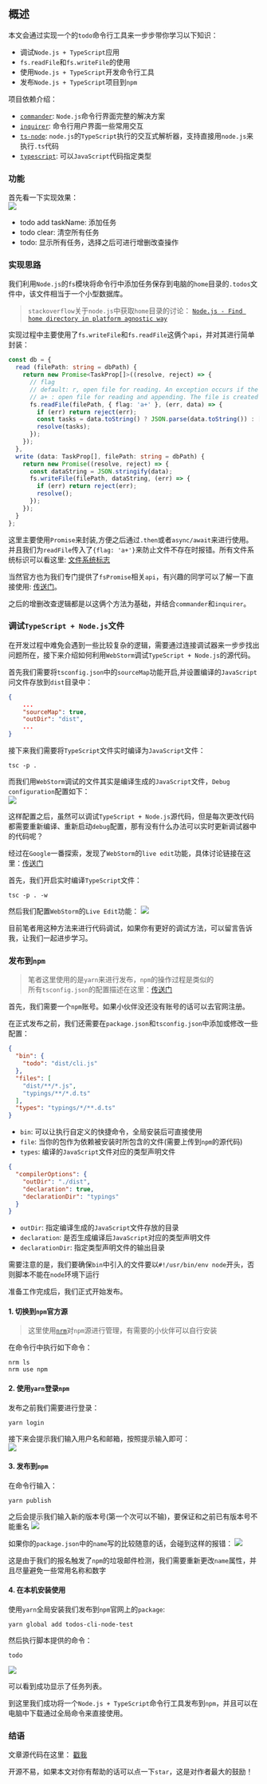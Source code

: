 ## 概述
本文会通过实现一个的`todo`命令行工具来一步步带你学习以下知识：
* 调试`Node.js + TypeScript`应用
* `fs.readFile`和`fs.writeFile`的使用
* 使用`Node.js + TypeScript`开发命令行工具
* 发布`Node.js + TypeScript`项目到`npm`

项目依赖介绍：  

* [`commander`](https://github.com/tj/commander.js): `Node.js`命令行界面完整的解决方案
* [`inquirer`](https://github.com/SBoudrias/Inquirer.js/): 命令行用户界面一些常用交互
* [`ts-node`](https://github.com/TypeStrong/ts-node): `node.js`的`TypeScript`执行的交互式解析器，支持直接用`node.js`来执行`.ts`代码
* [`typescript`](https://github.com/microsoft/TypeScript): 可以`JavaScript`代码指定类型

### 功能
首先看一下实现效果：  
![](https://raw.githubusercontent.com/wangkaiwd/drawing-bed/master/node-ts-todos-cli-demonstrate001.gif)

* todo add taskName: 添加任务
* todo clear: 清空所有任务
* todo: 显示所有任务，选择之后可进行增删改查操作

### 实现思路

我们利用`Node.js`的`fs`模块将命令行中添加任务保存到电脑的`home`目录的`.todos`文件中，该文件相当于一个小型数据库。

> `stackoverflow`关于`node.js`中获取`home`目录的讨论：
  [`Node.js - Find home directory in platform agnostic way`](https://stackoverflow.com/questions/9080085/node-js-find-home-directory-in-platform-agnostic-way)

实现过程中主要使用了`fs.writeFile`和`fs.readFile`这俩个`api`，并对其进行简单封装：  
```typescript
const db = {
  read (filePath: string = dbPath) {
    return new Promise<TaskProp[]>((resolve, reject) => {
      // flag
      // default: r, open file for reading. An exception occurs if the file does not exist
      // a+ : open file for reading and appending. The file is created if it does not exist
      fs.readFile(filePath, { flag: 'a+' }, (err, data) => {
        if (err) return reject(err);
        const tasks = data.toString() ? JSON.parse(data.toString()) : [];
        resolve(tasks);
      });
    });
  },
  write (data: TaskProp[], filePath: string = dbPath) {
    return new Promise((resolve, reject) => {
      const dataString = JSON.stringify(data);
      fs.writeFile(filePath, dataString, (err) => {
        if (err) return reject(err);
        resolve();
      });
    });
  }
};
```
这里主要使用`Promise`来封装,方便之后通过`.then`或者`async/await`来进行使用。并且我们为`readFile`传入了`{flag: 'a+'}`来防止文件不存在时报错。所有文件系统标识可以看这里: [文件系统标志](http://nodejs.cn/api/fs.html#fs_file_system_flags)

当然官方也为我们专门提供了`fsPromise`相关`api`，有兴趣的同学可以了解一下直接使用: [传送门](http://nodejs.cn/api/fs.html#fs_fs_promises_api)。

之后的增删改查逻辑都是以这俩个方法为基础，并结合`commander`和`inquirer`。

### 调试`TypeScript + Node.js`文件

在开发过程中难免会遇到一些比较复杂的逻辑，需要通过连接调试器来一步步找出问题所在，接下来介绍如何利用`WebStorm`调试`TypeScript + Node.js`的源代码。

首先我们需要将`tsconfig.json`中的`sourceMap`功能开启,并设置编译的`JavaScript`问文件存放到`dist`目录中：  
```json
{
    ...
    "sourceMap": true,
    "outDir": "dist",
    ...
}
```

接下来我们需要将`TypeScript`文件实时编译为`JavaScript`文件：  
```shell script
tsc -p .
```

而我们用`WebStorm`调试的文件其实是编译生成的`JavaScript`文件，`Debug configuration`配置如下：  
![](https://raw.githubusercontent.com/wangkaiwd/drawing-bed/master/webstorm-debug-ts-configuration.png)

这样配置之后，虽然可以调试`TypeScript + Node.js`源代码，但是每次更改代码都需要重新编译、重新启动`debug`配置，那有没有什么办法可以实时更新调试器中的代码呢？

经过在`Google`一番探索，发现了`WebStorm`的`live edit`功能，具体讨论链接在这里：[传送门](https://stackoverflow.com/a/45716154/11720536)

首先，我们开启实时编译`TypeScript`文件：
```shell script
tsc -p . -w
```

然后我们配置`WebStorm`的`Live Edit`功能：
![](https://raw.githubusercontent.com/wangkaiwd/drawing-bed/master/node-debugger-live-edit.png)

目前笔者用这种方法来进行代码调试，如果你有更好的调试方法，可以留言告诉我，让我们一起进步学习。


### 发布到`npm`
> 笔者这里使用的是`yarn`来进行发布，`npm`的操作过程是类似的  
> 所有`tsconfig.json`的配置描述在这里：[传送门](http://json.schemastore.org/tsconfig)

首先，我们需要一个`npm`账号。如果小伙伴没还没有账号的话可以去官网注册。

在正式发布之前，我们还需要在`package.json`和`tsconfig.json`中添加或修改一些配置：  
```json
{
  "bin": {
    "todo": "dist/cli.js"
  },
  "files": [
    "dist/**/*.js",
    "typings/**/*.d.ts"
  ],
  "types": "typings/*/**.d.ts"
}
```

* `bin`: 可以让执行自定义的快捷命令，全局安装后可直接使用
* `file`: 当你的包作为依赖被安装时所包含的文件(需要上传到`npm`的源代码)
* `types`: 编译的`JavaScript`文件对应的类型声明文件 

```json
{
  "compilerOptions": {
    "outDir": "./dist",
    "declaration": true,
    "declarationDir": "typings"
  }
}
```

* `outDir`: 指定编译生成的`JavaScript`文件存放的目录
* `declaration`: 是否生成编译后`JavaScript`对应的类型声明文件
* `declarationDir`: 指定类型声明文件的输出目录

需要注意的是，我们要确保`bin`中引入的文件要以`#!/usr/bin/env node`开头，否则脚本不能在`node`环境下运行

准备工作完成后，我们正式开始发布。

#### 1. 切换到`npm`官方源
> 这里使用[`nrm`](https://github.com/Pana/nrm)对`npm`源进行管理，有需要的小伙伴可以自行安装 

在命令行中执行如下命令：
```shell script
nrm ls
nrm use npm
```

#### 2. 使用`yarn`登录`npm`
发布之前我们需要进行登录：  
```shell script
yarn login
```
接下来会提示我们输入用户名和邮箱，按照提示输入即可：  
![](https://raw.githubusercontent.com/wangkaiwd/drawing-bed/master/ts-node-todo-yarn-login.png)

#### 3. 发布到`npm`
在命令行输入：  
```shell script
yarn publish
```
之后会提示我们输入新的版本号(第一个次可以不输)，要保证和之前已有版本号不能重名
![](https://raw.githubusercontent.com/wangkaiwd/drawing-bed/master/node-ts-todo-publish.png)

如果你的`package.json`中的`name`写的比较随意的话，会碰到这样的报错：
![](https://raw.githubusercontent.com/wangkaiwd/drawing-bed/master/node-ts-todo-publish-error.png)

这是由于我们的报名触发了`npm`的垃圾邮件检测，我们需要重新更改`name`属性，并且尽量避免一些常用名称和数字

#### 4. 在本机安装使用
使用`yarn`全局安装我们发布到`npm`官网上的`package`:  
```shell script
yarn global add todos-cli-node-test
```
然后执行脚本提供的命令： 
```shell script
todo
```
![](https://raw.githubusercontent.com/wangkaiwd/drawing-bed/master/node-ts-todo-install-success.png)

可以看到成功显示了任务列表。

到这里我们成功将一个`Node.js + TypeScript`命令行工具发布到`npm`，并且可以在电脑中下载通过全局命令来直接使用。

### 结语
文章源代码在这里： [戳我](https://github.com/wangkaiwd/node-practice)

开源不易，如果本文对你有帮助的话可以点一下`star`，这是对作者最大的鼓励！
